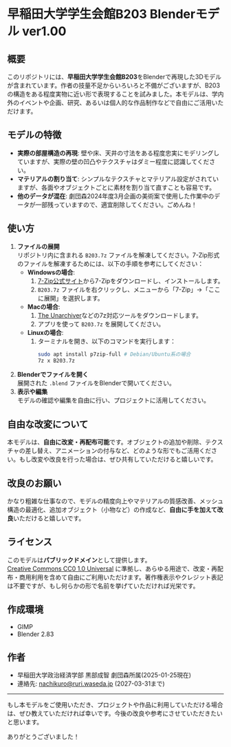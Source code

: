 # 早稲田大学学生会館B203 Blenderモデル ver1.00

## 概要
このリポジトリには、**早稲田大学学生会館B203**をBlenderで再現した3Dモデルが含まれています。作者の技量不足からいろいろと不備がございますが、B203の構造をある程度実物に近い形で表現することを試みました。本モデルは、学内外のイベントや企画、研究、あるいは個人的な作品制作などで自由にご活用いただけます。

## モデルの特徴
- **実際の部屋構造の再現**: 壁や床、天井の寸法をある程度忠実にモデリングしていますが、実際の壁の凹凸やテクスチャはダミー程度に認識してください。
- **マテリアルの割り当て**: シンプルなテクスチャとマテリアル設定がされていますが、各面やオブジェクトごとに素材を割り当て直すことも容易です。
- **他のデータが混在**: 劇団森2024年度3月企画の美術案で使用した作業中のデータが一部残っていますので、適宜削除してください。ごめんね！

## 使い方
1. **ファイルの展開**  
   リポジトリ内に含まれる `B203.7z` ファイルを解凍してください。7-Zip形式のファイルを解凍するためには、以下の手順を参考にしてください：
   - **Windowsの場合**:
     1. [7-Zip公式サイト](https://www.7-zip.org/)から7-Zipをダウンロードし、インストールします。
     2. `B203.7z` ファイルを右クリックし、メニューから「7-Zip」→「ここに展開」を選択します。
   - **Macの場合**:
     1. [The Unarchiver](https://theunarchiver.com/)などの7z対応ツールをダウンロードします。
     2. アプリを使って `B203.7z` を展開してください。
   - **Linuxの場合**:
     1. ターミナルを開き、以下のコマンドを実行します：
        ```bash
        sudo apt install p7zip-full # Debian/Ubuntu系の場合
        7z x B203.7z
        ```
2. **Blenderでファイルを開く**  
   展開された `.blend` ファイルをBlenderで開いてください。
3. **表示や編集**  
   モデルの確認や編集を自由に行い、プロジェクトに活用してください。

## 自由な改変について
本モデルは、**自由に改変・再配布可能**です。オブジェクトの追加や削除、テクスチャの差し替え、アニメーションの付与など、どのような形でもご活用ください。もし改変や改良を行った場合は、ぜひ共有していただけると嬉しいです。

## 改良のお願い
かなり粗雑な仕事なので、モデルの精度向上やマテリアルの質感改善、メッシュ構造の最適化、追加オブジェクト（小物など）の作成など、**自由に手を加えて改良**いただけると嬉しいです。


## ライセンス
このモデルは**パブリックドメイン**として提供します。  
[Creative Commons CC0 1.0 Universal](https://creativecommons.org/publicdomain/zero/1.0/deed.ja) に準拠し、あらゆる用途で、改変・再配布・商用利用を含めて自由にご利用いただけます。著作権表示やクレジット表記は不要ですが、もし何らかの形で名前を挙げていただければ光栄です。

## 作成環境
- GIMP
- Blender 2.83

## 作者
- 早稲田大学政治経済学部 黒部成智 劇団森所属(2025-01-25現在)
- 連絡先: nachikuro@ruri.waseda.jp (2027-03-31まで)

---

もし本モデルをご使用いただき、プロジェクトや作品に利用していただける場合は、ぜひ教えていただければ幸いです。今後の改良や参考にさせていただきたいと思います。

ありがとうございました！
